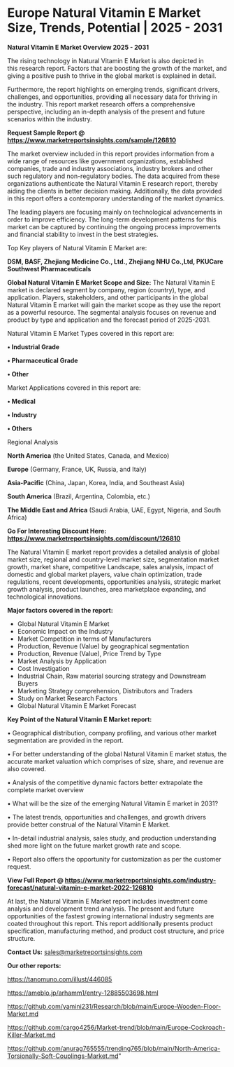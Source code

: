 # Europe Natural Vitamin E Market Size, Trends, Potential | 2025 - 2031

<Strong> Natural Vitamin E Market Overview 2025 - 2031</strong>

The rising technology in Natural Vitamin E Market is also depicted in this research report. Factors that are boosting the growth of the market, and giving a positive push to thrive in the global market is explained in detail.

Furthermore, the report highlights on emerging trends, significant drivers, challenges, and opportunities, providing all necessary data for thriving in the industry. This report market research offers a comprehensive perspective, including an in-depth analysis of the present and future scenarios within the industry.

<strong>Request Sample Report @ <a href=https://www.marketreportsinsights.com/sample/126810>https://www.marketreportsinsights.com/sample/126810</a></strong>

The market overview included in this report provides information from a wide range of resources like government organizations, established companies, trade and industry associations, industry brokers and other such regulatory and non-regulatory bodies. The data acquired from these organizations authenticate the Natural Vitamin E research report, thereby aiding the clients in better decision making. Additionally, the data provided in this report offers a contemporary understanding of the market dynamics.

The leading players are focusing mainly on technological advancements in order to improve efficiency. The long-term development patterns for this market can be captured by continuing the ongoing process improvements and financial stability to invest in the best strategies.

Top Key players of Natural Vitamin E Market are:

<strong>DSM, BASF, Zhejiang Medicine Co., Ltd., Zhejiang NHU Co.,Ltd, PKUCare Southwest Pharmaceuticals</strong>

<strong><b>Global Natural Vitamin E Market Scope and Size:</b></strong>
The Natural Vitamin E market is declared segment by company, region (country), type, and application. Players, stakeholders, and other participants in the global Natural Vitamin E market will gain the market scope as they use the report as a powerful resource. The segmental analysis focuses on revenue and product by type and application and the forecast period of 2025-2031.

Natural Vitamin E Market Types covered in this report are:

<strong>• Industrial Grade

• Pharmaceutical Grade

• Other</strong>

Market Applications covered in this report are:

<strong>• Medical

• Industry

• Others</strong> 

Regional Analysis

<strong>North America</strong> (the United States, Canada, and Mexico)

<strong>Europe</strong> (Germany, France, UK, Russia, and Italy)

<strong>Asia-Pacific</strong> (China, Japan, Korea, India, and Southeast Asia)

<strong>South America</strong> (Brazil, Argentina, Colombia, etc.)

<strong>The Middle East and Africa</strong> (Saudi Arabia, UAE, Egypt, Nigeria, and South Africa)

<strong>Go For Interesting Discount Here: <a href=https://www.marketreportsinsights.com/discount/126810>https://www.marketreportsinsights.com/discount/126810</a></strong>

The Natural Vitamin E market report provides a detailed analysis of global market size, regional and country-level market size, segmentation market growth, market share, competitive Landscape, sales analysis, impact of domestic and global market players, value chain optimization, trade regulations, recent developments, opportunities analysis, strategic market growth analysis, product launches, area marketplace expanding, and technological innovations.

<strong><b>Major factors covered in the report:</b></strong>
<ul>
  <li>Global Natural Vitamin E Market </li>
  <li>Economic Impact on the Industry</li>
  <li>Market Competition in terms of Manufacturers</li>
  <li>Production, Revenue (Value) by geographical segmentation</li>
  <li>Production, Revenue (Value), Price Trend by Type</li>
  <li>Market Analysis by Application</li>
  <li>Cost Investigation</li>
  <li>Industrial Chain, Raw material sourcing strategy and Downstream Buyers</li>
  <li>Marketing Strategy comprehension, Distributors and Traders</li>
  <li>Study on Market Research Factors</li>
  <li>Global Natural Vitamin E Market Forecast</li>
</ul>

<strong><b>Key Point of the Natural Vitamin E Market report:</b></strong>

• Geographical distribution, company profiling, and various other market segmentation are provided in the report.

• For better understanding of the global Natural Vitamin E market status, the accurate market valuation which comprises of size, share, and revenue are also covered.

• Analysis of the competitive dynamic factors better extrapolate the complete market overview

• What will be the size of the emerging Natural Vitamin E market in 2031?

• The latest trends, opportunities and challenges, and growth drivers provide better construal of the Natural Vitamin E Market.

• In-detail industrial analysis, sales study, and production understanding shed more light on the future market growth rate and scope.

• Report also offers the opportunity for customization as per the customer request.

<strong><b>View Full Report @ <a href=https://www.marketreportsinsights.com/industry-forecast/natural-vitamin-e-market-2022-126810>https://www.marketreportsinsights.com/industry-forecast/natural-vitamin-e-market-2022-126810</a></b></strong>


At last, the Natural Vitamin E Market report includes investment come analysis and development trend analysis. The present and future opportunities of the fastest growing international industry segments are coated throughout this report. This report additionally presents product specification, manufacturing method, and product cost structure, and price structure.

<strong>Contact Us:</strong>
sales@marketreportsinsights.com

<strong>Our other reports:</strong>

<a href=https://tanomuno.com/illust/446085>https://tanomuno.com/illust/446085</a>

<a href=https://ameblo.jp/arhamm1/entry-12885503698.html>https://ameblo.jp/arhamm1/entry-12885503698.html</a>

<a href=https://github.com/yamini231/Research/blob/main/Europe-Wooden-Floor-Market.md>https://github.com/yamini231/Research/blob/main/Europe-Wooden-Floor-Market.md</a>

<a href=https://github.com/cargo4256/Market-trend/blob/main/Europe-Cockroach-Killer-Market.md>https://github.com/cargo4256/Market-trend/blob/main/Europe-Cockroach-Killer-Market.md</a>

<a href=https://github.com/anurag765555/trending765/blob/main/North-America-Torsionally-Soft-Couplings-Market.md>https://github.com/anurag765555/trending765/blob/main/North-America-Torsionally-Soft-Couplings-Market.md</a>"
